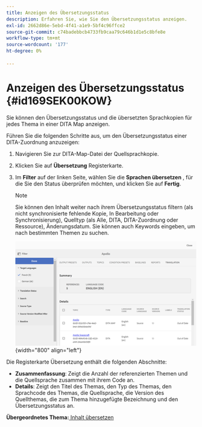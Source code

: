 ```yaml
---
title: Anzeigen des Übersetzungsstatus
description: Erfahren Sie, wie Sie den Übersetzungsstatus anzeigen.
exl-id: 2662d86e-5ebd-4f41-a1e9-5bf4c96ffce2
source-git-commit: c74badebbcb4733fb9caa79c646b1d1e5c8bfe8e
workflow-type: tm+mt
source-wordcount: '177'
ht-degree: 0%

---
```


# Anzeigen des Übersetzungsstatus {#id169SEK00KOW}

Sie können den Übersetzungsstatus und die übersetzten Sprachkopien für jedes Thema in einer DITA Map anzeigen.

Führen Sie die folgenden Schritte aus, um den Übersetzungsstatus einer DITA-Zuordnung anzuzeigen:

1. Navigieren Sie zur DITA-Map-Datei der Quellsprachkopie.
1. Klicken Sie auf **Übersetzung** Registerkarte.
1. Im **Filter** auf der linken Seite, wählen Sie die **Sprachen übersetzen** , für die Sie den Status überprüfen möchten, und klicken Sie auf **Fertig**.

   >[!NOTE]
   >
   > Sie können den Inhalt weiter nach ihrem Übersetzungsstatus filtern \(als nicht synchronisierte fehlende Kopie, In Bearbeitung oder Synchronisierung\), Quelltyp \(als Alle, DITA, DITA-Zuordnung oder Ressource\), Änderungsdatum. Sie können auch Keywords eingeben, um nach bestimmten Themen zu suchen.

   ![](images/status-translation-uuid.png){width="800" align="left"}


Die Registerkarte Übersetzung enthält die folgenden Abschnitte:

- **Zusammenfassung**: Zeigt die Anzahl der referenzierten Themen und die Quellsprache zusammen mit ihrem Code an.
- **Details**: Zeigt den Titel des Themas, den Typ des Themas, den Sprachcode des Themas, die Quellsprache, die Version des Quellthemas, die zum Thema hinzugefügte Bezeichnung und den Übersetzungsstatus an.

**Übergeordnetes Thema:**[ Inhalt übersetzen](translation.md)
